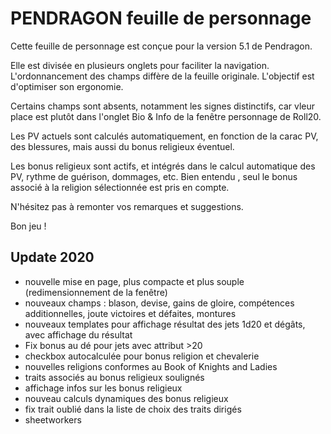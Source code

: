 PENDRAGON feuille de personnage
=========================

Cette feuille de personnage est conçue pour la version 5.1 de Pendragon.

Elle est divisée en plusieurs onglets pour faciliter la navigation.
L'ordonnancement des champs diffère de la feuille originale. L'objectif est d'optimiser son ergonomie.

Certains champs sont absents, notamment les signes distinctifs, car vleur place est plutôt dans l'onglet Bio & Info de la
fenêtre personnage de Roll20.

Les PV actuels sont calculés automatiquement, en fonction de la carac PV, des blessures, mais aussi du bonus religieux éventuel.

Les bonus religieux sont actifs, et intégrés dans le calcul automatique des PV, rythme de guérison, dommages, etc.
Bien entendu , seul le bonus associé à la religion sélectionnée est pris en compte.

N'hésitez pas à remonter vos remarques et suggestions.

Bon jeu !

## Update 2020  

* nouvelle mise en page, plus compacte et plus souple (redimensionnement de la fenêtre)
* nouveaux champs : blason, devise, gains de gloire, compétences additionnelles, joute victoires et défaites, montures
* nouveaux templates pour affichage résultat des jets 1d20 et dégâts, avec affichage du résultat
* Fix bonus au dé pour jets avec attribut >20 
* checkbox autocalculée pour bonus religion et chevalerie
* nouvelles religions conformes au Book of Knights and Ladies
* traits associés au bonus religieux soulignés 
* affichage infos sur les bonus religieux
* nouveau calculs dynamiques des bonus religieux
* fix trait oublié dans la liste de choix des traits dirigés
* sheetworkers


